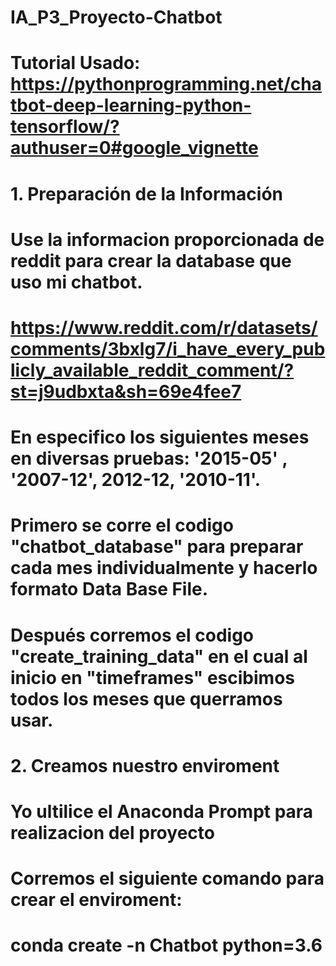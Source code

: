 # IA_P3_Proyecto-Chatbot
# Tutorial Usado: https://pythonprogramming.net/chatbot-deep-learning-python-tensorflow/?authuser=0#google_vignette

# 1. Preparación de la Información
# Use la informacion proporcionada de reddit para crear la database que uso mi chatbot.
# https://www.reddit.com/r/datasets/comments/3bxlg7/i_have_every_publicly_available_reddit_comment/?st=j9udbxta&sh=69e4fee7
# En especifico los siguientes meses en diversas pruebas: '2015-05' , '2007-12', 2012-12, '2010-11'.
# Primero se corre el codigo "chatbot_database" para preparar cada mes individualmente y hacerlo formato Data Base File.
# Después corremos el codigo "create_training_data" en el cual al inicio en "timeframes" escibimos todos los meses que querramos usar.

# 2. Creamos nuestro enviroment
# Yo ultilice el Anaconda Prompt para realizacion del proyecto
# Corremos el siguiente comando para crear el enviroment:
# conda create -n Chatbot python=3.6 

